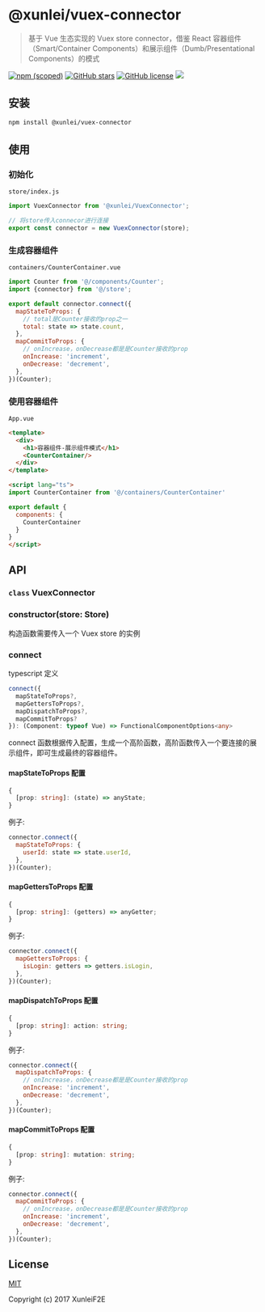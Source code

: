 # @xunlei/vuex-connector

> 基于 Vue 生态实现的 Vuex store connector，借鉴 React 容器组件（Smart/Container Components）和展示组件（Dumb/Presentational Components）的模式



[![npm (scoped)](https://img.shields.io/npm/v/@xunlei/vuex-connector.svg)](https://www.npmjs.com/package/@xunlei/vuex-connector)
[![GitHub stars](https://img.shields.io/github/stars/xunleif2e/vuex-connector.svg?style=social)](https://github.com/xunleif2e/vuex-connector/stargazers)
[![GitHub license](https://img.shields.io/github/license/xunleif2e/vuex-connector.svg?style=social)](https://github.com/xunleif2e/vuex-connector/blob/master/LICENSE)
 [![](https://badge.juejin.im/entry/5aea78e6518825673614bfc0/likes.svg?style=flat-square)](https://juejin.im/post/5ae9a5545188256709610635)

## 安装

```bash
npm install @xunlei/vuex-connector
```

## 使用

### 初始化

`store/index.js`

```js
import VuexConnector from '@xunlei/VuexConnector';

// 将store传入connecor进行连接
export const connector = new VuexConnector(store);
```

### 生成容器组件

`containers/CounterContainer.vue`

```js
import Counter from '@/components/Counter';
import {connector} from '@/store';

export default connector.connect({
  mapStateToProps: {
    // total是Counter接收的prop之一
    total: state => state.count,
  },
  mapCommitToProps: {
    // onIncrease，onDecrease都是是Counter接收的prop
    onIncrease: 'increment',
    onDecrease: 'decrement',
  },
})(Counter);
```

### 使用容器组件

`App.vue`

```html
<template>
  <div>
    <h1>容器组件-展示组件模式</h1>
    <CounterContainer/>
  </div>
</template>

<script lang="ts">
import CounterContainer from '@/containers/CounterContainer'

export default {
  components: {
    CounterContainer
  }
}
</script>
```

## API

### `class` VuexConnector

### constructor(store: Store)

构造函数需要传入一个 Vuex store 的实例

### connect

typescript 定义

```ts
connect({
  mapStateToProps?,
  mapGettersToProps?,
  mapDispatchToProps?,
  mapCommitToProps?
}): (Component: typeof Vue) => FunctionalComponentOptions<any>
```

connect 函数根据传入配置，生成一个高阶函数，高阶函数传入一个要连接的展示组件，即可生成最终的容器组件。

#### mapStateToProps 配置

```ts
{
  [prop: string]: (state) => anyState;
}
```

例子:

```js
connector.connect({
  mapStateToProps: {
    userId: state => state.userId,
  },
})(Counter);
```

#### mapGettersToProps 配置

```ts
{
  [prop: string]: (getters) => anyGetter;
}
```

例子:

```js
connector.connect({
  mapGettersToProps: {
    isLogin: getters => getters.isLogin,
  },
})(Counter);
```

#### mapDispatchToProps 配置

```ts
{
  [prop: string]: action: string;
}
```

例子:

```js
connector.connect({
  mapDispatchToProps: {
    // onIncrease，onDecrease都是是Counter接收的prop
    onIncrease: 'increment',
    onDecrease: 'decrement',
  },
})(Counter);
```

#### mapCommitToProps 配置

```ts
{
  [prop: string]: mutation: string;
}
```

例子:

```js
connector.connect({
  mapCommitToProps: {
    // onIncrease，onDecrease都是是Counter接收的prop
    onIncrease: 'increment',
    onDecrease: 'decrement',
  },
})(Counter);
```

## License

[MIT](http://opensource.org/licenses/MIT)

Copyright (c) 2017 XunleiF2E
